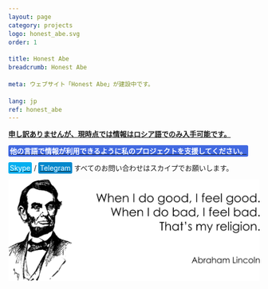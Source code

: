 ```yaml
---
layout: page
category: projects
logo: honest_abe.svg
order: 1

title: Honest Abe
breadcrumb: Honest Abe

meta: ウェブサイト「Honest Abe」が建設中です。

lang: jp
ref: honest_abe
---
```


**<a href="https://lincolnvirus.com/projects/ru/honest_abe/website.html" target="_blank">申し訳ありませんが、現時点では情報はロシア語でのみ入手可能です。</a>**

**<a href="https://www.paypal.com/cgi-bin/webscr?cmd=_s-xclick&hosted_button_id=T3KLFW2TE8SJC&source=url" target="_blank"><span style="background-color:#4169E1; color:white; padding:3px; border-radius: 3px">他の言語で情報が利用できるように私のプロジェクトを支援してください。</span></a>**

<a href="skype:chutkoy89?call" target="_blank"><span style="background-color:#00aff0; color:white; padding:3px; border-radius: 3px">Skype</span></a> / <a href="https://t.me/chutkoy" target="_blank"><span style="background-color:#0088cc; color:white; padding:3px; border-radius: 3px">Telegram</span></a> すべてのお問い合わせはスカイプでお願いします。

<a data-fancybox="gallery" href="/img/programming/Lincoln.png"><img src="/img/programming/Lincoln.png" alt=""></a>
